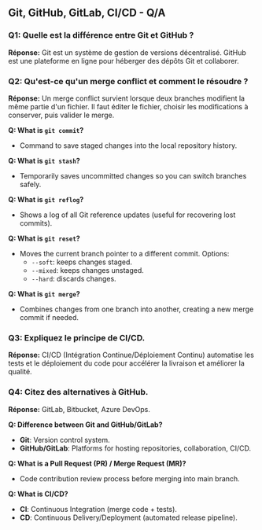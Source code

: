 ## Git, GitHub, GitLab, CI/CD - Q/A

### Q1: Quelle est la différence entre Git et GitHub ?
**Réponse:**
Git est un système de gestion de versions décentralisé. GitHub est une plateforme en ligne pour héberger des dépôts Git et collaborer.

### Q2: Qu'est-ce qu'un merge conflict et comment le résoudre ?
**Réponse:**
Un merge conflict survient lorsque deux branches modifient la même partie d'un fichier. Il faut éditer le fichier, choisir les modifications à conserver, puis valider le merge.


**Q: What is `git commit`?**  
- Command to save staged changes into the local repository history.

**Q: What is `git stash`?**  
- Temporarily saves uncommitted changes so you can switch branches safely.

**Q: What is `git reflog`?**  
- Shows a log of all Git reference updates (useful for recovering lost commits).

**Q: What is `git reset`?**  
- Moves the current branch pointer to a different commit. Options:  
  - `--soft`: keeps changes staged.  
  - `--mixed`: keeps changes unstaged.  
  - `--hard`: discards changes.

**Q: What is `git merge`?**  
- Combines changes from one branch into another, creating a new merge commit if needed.



### Q3: Expliquez le principe de CI/CD.
**Réponse:**
CI/CD (Intégration Continue/Déploiement Continu) automatise les tests et le déploiement du code pour accélérer la livraison et améliorer la qualité.

### Q4: Citez des alternatives à GitHub.
**Réponse:**
GitLab, Bitbucket, Azure DevOps.

**Q: Difference between Git and GitHub/GitLab?**  
- **Git**: Version control system.  
- **GitHub/GitLab**: Platforms for hosting repositories, collaboration, CI/CD.

**Q: What is a Pull Request (PR) / Merge Request (MR)?**  
- Code contribution review process before merging into main branch.

**Q: What is CI/CD?**  
- **CI**: Continuous Integration (merge code + tests).  
- **CD**: Continuous Delivery/Deployment (automated release pipeline).


